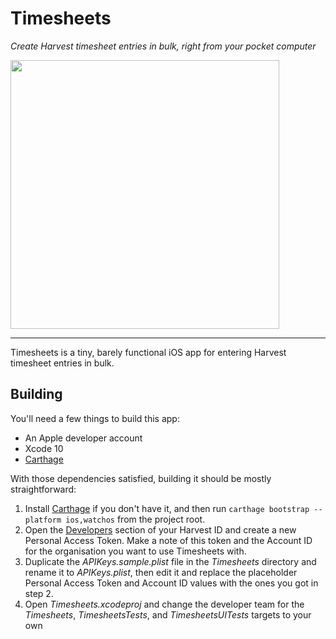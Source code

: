 # Timesheets

_Create Harvest timesheet entries in bulk, right from your pocket computer_

<img src="https://raw.githubusercontent.com/rhysforyou/Timesheets/master/Media/Screenshot.png" width="430" />

---

Timesheets is a tiny, barely functional iOS app for entering Harvest timesheet entries in bulk.

## Building

You'll need a few things to build this app:

- An Apple developer account
- Xcode 10
- [Carthage](https://github.com/Carthage/Carthage)

With those dependencies satisfied, building it should be mostly straightforward:

1. Install [Carthage](https://github.com/Carthage/Carthage) if you don't have it, and then run `carthage bootstrap --platform ios,watchos` from the project root.
2. Open the [Developers](https://id.getharvest.com/developers) section of your Harvest ID and create a new Personal Access Token. Make a note of this token and the Account ID for the organisation you want to use Timesheets with.
3. Duplicate the _APIKeys.sample.plist_ file in the _Timesheets_ directory and rename it to _APIKeys.plist_, then edit it and replace the placeholder Personal Access Token and Account ID values with the ones you got in step 2.
4. Open _Timesheets.xcodeproj_ and change the developer team for the _Timesheets_, _TimesheetsTests_, and _TimesheetsUITests_ targets to your own
